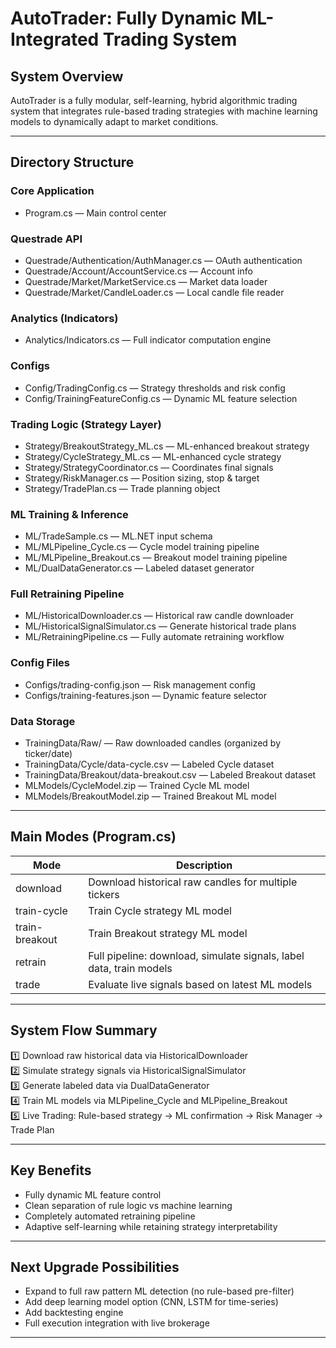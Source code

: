 
# AutoTrader: Fully Dynamic ML-Integrated Trading System

## System Overview

AutoTrader is a fully modular, self-learning, hybrid algorithmic trading system that integrates rule-based trading strategies with machine learning models to dynamically adapt to market conditions.

---

## Directory Structure

### Core Application

- Program.cs — Main control center

### Questrade API

- Questrade/Authentication/AuthManager.cs — OAuth authentication
- Questrade/Account/AccountService.cs — Account info
- Questrade/Market/MarketService.cs — Market data loader
- Questrade/Market/CandleLoader.cs — Local candle file reader

### Analytics (Indicators)

- Analytics/Indicators.cs — Full indicator computation engine

### Configs

- Config/TradingConfig.cs — Strategy thresholds and risk config
- Config/TrainingFeatureConfig.cs — Dynamic ML feature selection

### Trading Logic (Strategy Layer)

- Strategy/BreakoutStrategy_ML.cs — ML-enhanced breakout strategy
- Strategy/CycleStrategy_ML.cs — ML-enhanced cycle strategy
- Strategy/StrategyCoordinator.cs — Coordinates final signals
- Strategy/RiskManager.cs — Position sizing, stop & target
- Strategy/TradePlan.cs — Trade planning object

### ML Training & Inference

- ML/TradeSample.cs — ML.NET input schema
- ML/MLPipeline_Cycle.cs — Cycle model training pipeline
- ML/MLPipeline_Breakout.cs — Breakout model training pipeline
- ML/DualDataGenerator.cs — Labeled dataset generator

### Full Retraining Pipeline

- ML/HistoricalDownloader.cs — Historical raw candle downloader
- ML/HistoricalSignalSimulator.cs — Generate historical trade plans
- ML/RetrainingPipeline.cs — Fully automate retraining workflow

### Config Files

- Configs/trading-config.json — Risk management config
- Configs/training-features.json — Dynamic feature selector

### Data Storage

- TrainingData/Raw/ — Raw downloaded candles (organized by ticker/date)
- TrainingData/Cycle/data-cycle.csv — Labeled Cycle dataset
- TrainingData/Breakout/data-breakout.csv — Labeled Breakout dataset
- MLModels/CycleModel.zip — Trained Cycle ML model
- MLModels/BreakoutModel.zip — Trained Breakout ML model

---

## Main Modes (Program.cs)

| Mode | Description |
|------|-------------|
| download | Download historical raw candles for multiple tickers |
| train-cycle | Train Cycle strategy ML model |
| train-breakout | Train Breakout strategy ML model |
| retrain | Full pipeline: download, simulate signals, label data, train models |
| trade | Evaluate live signals based on latest ML models |

---

## System Flow Summary

1️⃣ Download raw historical data via HistoricalDownloader  
2️⃣ Simulate strategy signals via HistoricalSignalSimulator  
3️⃣ Generate labeled data via DualDataGenerator  
4️⃣ Train ML models via MLPipeline_Cycle and MLPipeline_Breakout  
5️⃣ Live Trading: Rule-based strategy → ML confirmation → Risk Manager → Trade Plan

---

## Key Benefits

- Fully dynamic ML feature control
- Clean separation of rule logic vs machine learning
- Completely automated retraining pipeline
- Adaptive self-learning while retaining strategy interpretability

---

## Next Upgrade Possibilities

- Expand to full raw pattern ML detection (no rule-based pre-filter)
- Add deep learning model option (CNN, LSTM for time-series)
- Add backtesting engine
- Full execution integration with live brokerage

---



